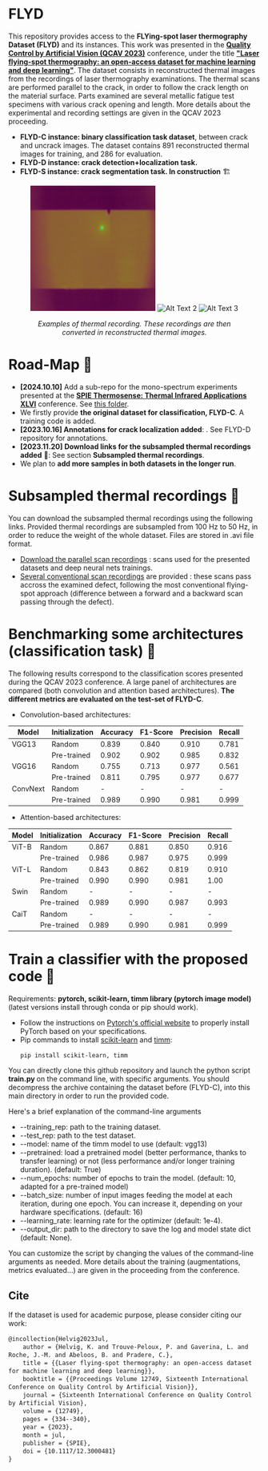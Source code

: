 # FLYD
This repository provides access to the **FLYing-spot laser thermography Dataset (FLYD)** and its instances. This work was presented in the [**Quality Control by Artificial Vision (QCAV 2023)**](https://qcav2023.sciencesconf.org/) conference, under the title [**"Laser flying-spot thermography: an open-access dataset for machine learning and deep learning"**](https://www.spiedigitallibrary.org/conference-proceedings-of-spie/12749/127491A/Laser-flying-spot-thermography--an-open-access-dataset-for/10.1117/12.3000481.short). The dataset consists in reconstructed thermal images from the recordings of laser thermography examinations. The thermal scans are performed parallel to the crack, in order to follow the crack length on the material surface. Parts examined are several metallic fatigue test specimens with various crack opening and length. More details about the experimental and recording settings are given in the QCAV 2023 proceeding.

- **FLYD-C instance: binary classification task dataset**, between crack and uncrack images. The dataset contains 891 reconstructed thermal images for training, and 286 for evaluation.
- **FLYD-D instance: crack detection+localization task.**	
- **FLYD-S instance: crack segmentation task. In construction** :building_construction:	

<!-- Align images to the center -->
<figure>
<p align="center">
  <img src="illustrations\example_scan1.gif" alt="Alt Text 1" width="250" height="250">
  <img src="illustrations\example_scan2.gif" alt="Alt Text 2" width="250" height="250">
  <img src="illustrations\example_scan3.gif" alt="Alt Text 3" width="250" height="250">
</p>
<figcaption style="text-align: center; font-style: italic;"> <p> <i> Examples of thermal recording. These recordings are then converted in reconstructed thermal images. </i> </p> </figcaption>
</figure>

# Road-Map :construction:

- __[2024.10.10]__ Add a sub-repo for the mono-spectrum experiments presented at the [__SPIE Thermosense: Thermal Infrared Applications XLVI__](https://doi.org/10.1117/12.3013537) conference. See [this folder](https://github.com/kevinhelvig/FLYD/tree/main/Thermosense_experiments).
-  We firstly provide **the original dataset for classification, FLYD-C**. A training code is added.
-  **[2023.10.16] Annotations for crack localization added**: . See FLYD-D repository for annotations. 
-  **[2023.11.20] Download links for the subsampled thermal recordings added** :robot:: See section **Subsampled thermal recordings**.
-  We plan to **add more samples in both datasets in the longer run**.

# Subsampled thermal recordings :movie_camera:
You can download the subsampled thermal recordings using the following links. Provided thermal recordings are subsampled from 100 Hz to 50 Hz, in order to reduce the weight of the whole dataset. Files are stored in .avi file format. 
- [Download the parallel scan recordings](https://zenodo.org/records/10160129/files/FLYD_Movies.zip?download=1) : scans used for the presented datasets and deep neural nets trainings.
- [Several conventional scan recordings](https://zenodo.org/records/10160129/files/FLYD-perp.zip?download=1) are provided : these scans pass accross the examined defect, following the most conventional flying-spot approach (difference between a forward and a backward scan passing through the defect).

# Benchmarking some architectures (classification task) :memo:
The following results correspond to the classification scores presented during the QCAV 2023 conference. A large panel of architectures are compared (both convolution and attention based architectures). **The different metrics are evaluated on the test-set of FLYD-C**.

- Convolution-based architectures:

| Model           | Initialization | Accuracy |  F1-Score | Precision | Recall |
|-----------------|----------------|----------|-----------|-----------|--------|
| VGG13           | Random         | 0.839    | 0.840     | 0.910     | 0.781  |
|                 | Pre-trained    | 0.902    | 0.902     | 0.985     | 0.832  |
| VGG16           | Random         | 0.755    | 0.713     | 0.977     | 0.561  |
|                 | Pre-trained    | 0.811    | 0.795     | 0.977     | 0.677  |
| ConvNext        | Random         | -        | -         | -         | -      |
|                 | Pre-trained    | 0.989    | 0.990     | 0.981     | 0.999  |


- Attention-based architectures: 

| Model           | Initialization | Accuracy |  F1-Score | Precision | Recall |
|-----------------|----------------|----------|-----------|-----------|--------|
| ViT-B           | Random         | 0.867    | 0.881     | 0.850     | 0.916  |
|                 | Pre-trained    | 0.986    | 0.987     | 0.975     | 0.999  |
| ViT-L           | Random         | 0.843    | 0.862     | 0.819     | 0.910  |
|                 | Pre-trained    | 0.990    | 0.990     | 0.981     | 1.00   |
| Swin            | Random         | -        | -         | -         | -      |
|                 | Pre-trained    | 0.989     | 0.990    | 0.987     | 0.993  |
| CaiT            | Random         | -        | -         | -         | -      |
|                 | Pre-trained    | 0.989     | 0.990    | 0.981     | 0.999  |

# Train a classifier with the proposed code :rocket:	
Requirements: **pytorch, scikit-learn, timm library (pytorch image model)** (latest versions install through conda or pip should work).
- Follow the instructions on [Pytorch's official website](https://pytorch.org/) to properly install PyTorch based on your specifications.
- Pip commands to install [scikit-learn](https://scikit-learn.org/stable/) and [timm](https://timm.fast.ai/):
  ```
  pip install scikit-learn, timm 
  ```

You can directly clone this github repository and launch the python script <strong> train.py </strong> on the command line, with specific arguments. You should decompress the archive containing the dataset before (FLYD-C), into this main directory in order to run the provided code.

Here's a brief explanation of the command-line arguments
- --training_rep: path to the training dataset.
- --test_rep: path to the test dataset.
- --model: name of the timm model to use (default: vgg13)
- --pretrained: load a pretrained model (better performance, thanks to transfer learning) or not (less performance and/or longer training duration). (default: True)  
- --num_epochs: number of epochs to train the model. (default: 10, adapted for a pre-trained model) 
- --batch_size: number of input images feeding the model at each iteration, during one epoch. You can increase it, depending on your hardware specifications. (default: 16) 
- --learning_rate: learning rate for the optimizer (default: 1e-4).
- --output_dir: path to the directory to save the log and model state dict (default: None).

You can customize the script by changing the values of the command-line arguments as needed. More details about the training (augmentations, metrics evaluated...) are given in the proceeding from the conference. 

## Cite
If the dataset is used for academic purpose, please consider citing our work: 

```
@incollection{Helvig2023Jul,
	author = {Helvig, K. and Trouve-Peloux, P. and Gaverina, L. and Roche, J.-M. and Abeloos, B. and Pradere, C.},
	title = {{Laser flying-spot thermography: an open-access dataset for machine learning and deep learning}},
	booktitle = {{Proceedings Volume 12749, Sixteenth International Conference on Quality Control by Artificial Vision}},
	journal = {Sixteenth International Conference on Quality Control by Artificial Vision},
	volume = {12749},
	pages = {334--340},
	year = {2023},
	month = jul,
	publisher = {SPIE},
	doi = {10.1117/12.3000481}
}
```
